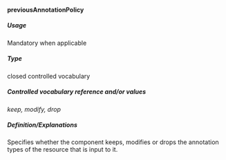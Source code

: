 #### previousAnnotationPolicy

##### Usage

Mandatory when applicable

##### Type

closed controlled vocabulary

##### Controlled vocabulary reference and/or values

_keep, modify, drop_

##### Definition/Explanations

Specifies whether the component keeps, modifies or drops the annotation types of the resource that is input to it.

